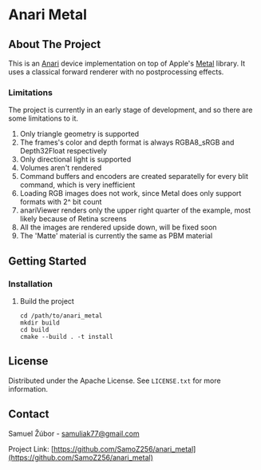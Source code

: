 # Anari Metal

## About The Project

This is an [Anari](https://github.com/KhronosGroup/ANARI-SDK) device implementation on top of Apple's [Metal](https://developer.apple.com/metal/) library. It uses a classical forward renderer with no postprocessing effects.

### Limitations

The project is currently in an early stage of development, and so there are some limitations to it.

1. Only triangle geometry is supported
2. The frames's color and depth format is always RGBA8_sRGB and Depth32Float respectively
3. Only directional light is supported
4. Volumes aren't rendered
5. Command buffers and encoders are created separatelly for every blit command, which is very inefficient
6. Loading RGB images does not work, since Metal does only support formats with 2^ bit count
7. anariViewer renders only the upper right quarter of the example, most likely because of Retina screens
8. All the images are rendered upside down, will be fixed soon
9. The 'Matte' material is currently the same as PBM material

## Getting Started

### Installation

1. Build the project
    ```
    cd /path/to/anari_metal
    mkdir build
    cd build
    cmake --build . -t install
    ```

## License

Distributed under the Apache License. See `LICENSE.txt` for more information.

## Contact

Samuel Žúbor - samuliak77@gmail.com

Project Link: [https://github.com/SamoZ256/anari_metal](https://github.com/SamoZ256/anari_metal)